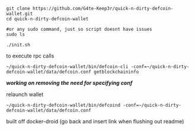 ```
git clone https://github.com/G4te-Keep3r/quick-n-dirty-defcoin-wallet.git
cd quick-n-dirty-defcoin-wallet

#or any sudo command, just so script doesnt have issues
sudo ls

./init.sh
```

to execute rpc calls
```
~/quick-n-dirty-defcoin-wallet/bin/defcoin-cli -conf=~/quick-n-dirty-defcoin-wallet/data/defcoin.conf getblockchaininfo
```
***working on removing the need for specifying conf***


relaunch wallet
```
~/quick-n-dirty-defcoin-wallet/bin/defcoind -conf=~/quick-n-dirty-defcoin-wallet/data/defcoin.conf
```


built off docker-droid (go back and insert link when flushing out readme)
